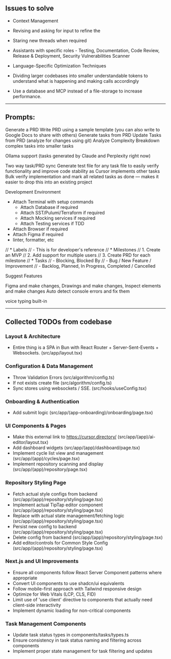 ## Issues to solve

- Context Management
- Revising and asking for input to refine the 
- Staring new threads when required
- Assistants with specific roles - Testing, Documentation, Code Review, Release & Deployment, Security Vulnerabilities Scanner
- Language-Specific Optimization Techniques
- Dividing larger codebases into smaller understandable tokens to understand what is happening and making calls accordingly

- Use a database and MCP instead of a file-storage to increase performance.

---

## Prompts:

Generate a PRD
Write PRD using a sample template (you can also write to Google Docs to share with others)
Generate tasks from PRD
Update Tasks from PRD (analyze for changes using git)
Analyze Complexity
Breakdown complex tasks into smaller tasks

Ollama support (tasks generated by Claude and Perplexity right now)

Two way task/PRD sync
Generate test file for any task file to easily verify functionality and improve code stability as Cursor implements other tasks
Bulk verify implementation and mark all related tasks as done — makes it easier to drop this into an existing project



Development Environment
- Attach Terminal with setup commands
	- Attach Database if required
	- Attach SST/Pulumi/Terraform if required
	- Attach Mocking services if required
	- Attach Testing services if TDD
- Attach Browser if required
- Attach Figma if required
- linter, formatter, etc

// * Labels
// - This is for developer's reference
// * Milestones
// 1. Create an MVP
// 2. Add support for multiple users
// 3. Create PRD for each milestone
// * Tasks
// - Blocking, Blocked By
// - Bug / New Feature / Improvement
// - Backlog, Planned, In Progress, Completed / Cancelled

Suggest Features

Figma and make changes, Drawings and make changes, Inspect elements and make changes
Auto detect console errors and fix them

voice typing built-in

---

## Collected TODOs from codebase

### Layout & Architecture
- Entire thing is a SPA in Bun with React Router + Server-Sent-Events + Websockets. (src/app/layout.tsx)

### Configuration & Data Management
- Throw Validation Errors (src/algorithm/config.ts)
- If not exists create file (src/algorithm/config.ts)
- Sync stores using websockets / SSE. (src/hooks/useConfig.tsx)

### Onboarding & Authentication
- Add submit logic (src/app/(app-onboarding)/onboarding/page.tsx)

### UI Components & Pages
- Make this external link to https://cursor.directory/ (src/app/(app)/ai-editor/layout.tsx)
- Add dashboard widgets (src/app/(app)/dashboard/page.tsx)
- Implement cycle list view and management (src/app/(app)/cycles/page.tsx)
- Implement repository scanning and display (src/app/(app)/repository/page.tsx)

### Repository Styling Page
- Fetch actual style configs from backend (src/app/(app)/repository/styling/page.tsx)
- Implement actual TipTap editor component (src/app/(app)/repository/styling/page.tsx)
- Replace with actual state management/fetching logic (src/app/(app)/repository/styling/page.tsx)
- Persist new config to backend (src/app/(app)/repository/styling/page.tsx)
- Delete config from backend (src/app/(app)/repository/styling/page.tsx)
- Add editor/controls for Common Style Config (src/app/(app)/repository/styling/page.tsx)

### Next.js and UI Improvements
- Ensure all components follow React Server Component patterns where appropriate
- Convert UI components to use shadcn/ui equivalents
- Follow mobile-first approach with Tailwind responsive design
- Optimize for Web Vitals (LCP, CLS, FID)
- Limit use of 'use client' directive to components that actually need client-side interactivity
- Implement dynamic loading for non-critical components

### Task Management Components
- Update task status types in components/tasks/types.ts
- Ensure consistency in task status naming and filtering across components
- Implement proper state management for task filtering and updates

